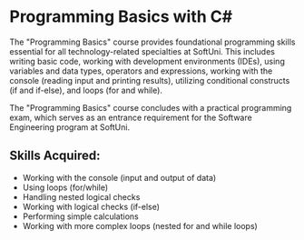 # Programming Basics with C#

The "Programming Basics" course provides foundational programming skills essential for all technology-related specialties at SoftUni. This includes writing basic code, working with development environments (IDEs), using variables and data types, operators and expressions, working with the console (reading input and printing results), utilizing conditional constructs (if and if-else), and loops (for and while).

The "Programming Basics" course concludes with a practical programming exam, which serves as an entrance requirement for the Software Engineering program at SoftUni.

## Skills Acquired:
- Working with the console (input and output of data)
- Using loops (for/while)
- Handling nested logical checks
- Working with logical checks (if-else)
- Performing simple calculations
- Working with more complex loops (nested for and while loops)
